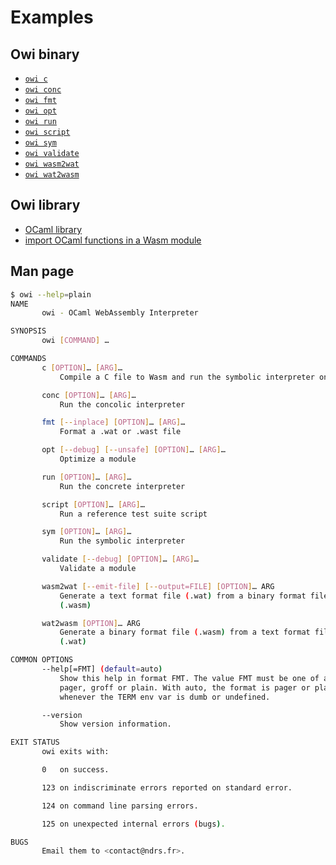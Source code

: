 # Examples

## Owi binary

- [`owi c`]
- [`owi conc`]
- [`owi fmt`]
- [`owi opt`]
- [`owi run`]
- [`owi script`]
- [`owi sym`]
- [`owi validate`]
- [`owi wasm2wat`]
- [`owi wat2wasm`]

## Owi library

- [OCaml library]
- [import OCaml functions in a Wasm module]

## Man page

```sh
$ owi --help=plain
NAME
       owi - OCaml WebAssembly Interpreter

SYNOPSIS
       owi [COMMAND] …

COMMANDS
       c [OPTION]… [ARG]…
           Compile a C file to Wasm and run the symbolic interpreter on it

       conc [OPTION]… [ARG]…
           Run the concolic interpreter

       fmt [--inplace] [OPTION]… [ARG]…
           Format a .wat or .wast file

       opt [--debug] [--unsafe] [OPTION]… [ARG]…
           Optimize a module

       run [OPTION]… [ARG]…
           Run the concrete interpreter

       script [OPTION]… [ARG]…
           Run a reference test suite script

       sym [OPTION]… [ARG]…
           Run the symbolic interpreter

       validate [--debug] [OPTION]… [ARG]…
           Validate a module

       wasm2wat [--emit-file] [--output=FILE] [OPTION]… ARG
           Generate a text format file (.wat) from a binary format file
           (.wasm)

       wat2wasm [OPTION]… ARG
           Generate a binary format file (.wasm) from a text format file
           (.wat)

COMMON OPTIONS
       --help[=FMT] (default=auto)
           Show this help in format FMT. The value FMT must be one of auto,
           pager, groff or plain. With auto, the format is pager or plain
           whenever the TERM env var is dumb or undefined.

       --version
           Show version information.

EXIT STATUS
       owi exits with:

       0   on success.

       123 on indiscriminate errors reported on standard error.

       124 on command line parsing errors.

       125 on unexpected internal errors (bugs).

BUGS
       Email them to <contact@ndrs.fr>.

```

[`owi c`]: ./c
[`owi conc`]: ./conc
[`owi fmt`]: ./fmt
[`owi opt`]: ./opt
[`owi run`]: ./run
[`owi script`]: ./script
[`owi sym`]: ./sym
[`owi validate`]: ./validate
[`owi wasm2wat`]: ./wasm2wat
[`owi wat2wasm`]: ./wat2wasm
[import OCaml functions in a Wasm module]: ./define_host_function
[OCaml library]: ./lib
